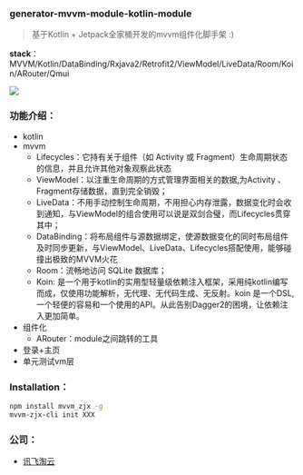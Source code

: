 ### generator-mvvm-module-kotlin-module

> 基于Kotlin + Jetpack全家桶开发的mvvm组件化脚手架 :)

**stack**：MVVM/Kotlin/DataBinding/Rxjava2/Retrofit2/ViewModel/LiveData/Room/Koin/ARouter/Qmui

![](https://user-gold-cdn.xitu.io/2018/11/22/1673bc1247150cea?w=1240&h=607&f=png&s=161830)

### 功能介绍：

- kotlin
- mvvm
   - Lifecycles：它持有关于组件（如 Activity 或 Fragment）生命周期状态的信息，并且允许其他对象观察此状态
   - ViewModel：以注重生命周期的方式管理界面相关的数据,为Activity 、Fragment存储数据，直到完全销毁；
   - LiveData：不用手动控制生命周期，不用担心内存泄露，数据变化时会收到通知，与ViewModel的组合使用可以说是双剑合璧，而Lifecycles贯穿其中；
   - DataBinding：将布局组件与源数据绑定，使源数据变化的同时布局组件及时同步更新，与ViewModel、LiveData、Lifecycles搭配使用，能够碰撞出极致的MVVM火花
   - Room：流畅地访问 SQLite 数据库；
   - Koin: 是一个用于kotlin的实用型轻量级依赖注入框架，采用纯kotlin编写而成，仅使用功能解析，无代理、无代码生成、无反射。koin 是一个DSL,一个轻便的容易和一个使用的API。从此告别Dagger2的困境，让依赖注入更加简单。
- 组件化
   - ARouter：module之间跳转的工具
- 登录+主页
- 单元测试vm层

### Installation：
```bash
npm install mvvm_zjx -g
mvvm-zjx-cli init XXX
```

### 公司：
- [讯飞淘云](https://www.toycloud.com)








